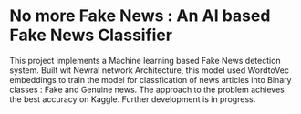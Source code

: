 # No more Fake News : An AI based Fake News Classifier 

This project implements a Machine learning based Fake News detection system. Built wit Newral network Architecture, this model used WordtoVec embeddings to train the model for classfication of news articles into Binary classes : Fake and Genuine news. The approach to the problem achieves the best accuracy on Kaggle. Further development is in progress. 

